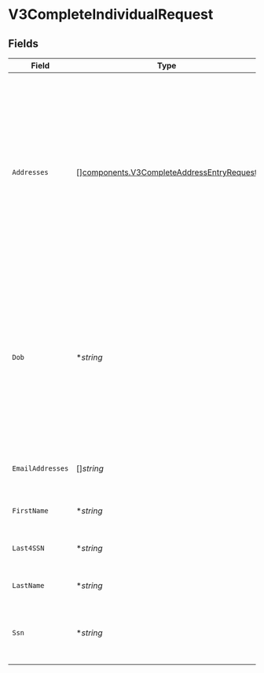 # V3CompleteIndividualRequest


## Fields

| Field                                                                                                                                                                                                                                                    | Type                                                                                                                                                                                                                                                     | Required                                                                                                                                                                                                                                                 | Description                                                                                                                                                                                                                                              | Example                                                                                                                                                                                                                                                  |
| -------------------------------------------------------------------------------------------------------------------------------------------------------------------------------------------------------------------------------------------------------- | -------------------------------------------------------------------------------------------------------------------------------------------------------------------------------------------------------------------------------------------------------- | -------------------------------------------------------------------------------------------------------------------------------------------------------------------------------------------------------------------------------------------------------- | -------------------------------------------------------------------------------------------------------------------------------------------------------------------------------------------------------------------------------------------------------- | -------------------------------------------------------------------------------------------------------------------------------------------------------------------------------------------------------------------------------------------------------- |
| `Addresses`                                                                                                                                                                                                                                              | [][components.V3CompleteAddressEntryRequest](../../models/components/v3completeaddressentryrequest.md)                                                                                                                                                   | :heavy_minus_sign:                                                                                                                                                                                                                                       | Addresses that belong to the individual.                                                                                                                                                                                                                 | [<br/>{<br/>"address": "39 South Trail",<br/>"city": "San Antonio",<br/>"extendedAddress": "Apt 23",<br/>"postalCode": "78285",<br/>"region": "TX"<br/>},<br/>{<br/>"address": "4861 Jay Junction",<br/>"city": "Boston",<br/>"extendedAddress": "Apt 78",<br/>"postalCode": "02208",<br/>"region": "MS"<br/>}<br/>] |
| `Dob`                                                                                                                                                                                                                                                    | **string*                                                                                                                                                                                                                                                | :heavy_minus_sign:                                                                                                                                                                                                                                       | DOB is the date of birth of the individual in one of these formats: YYYY-MM-DD, YYYY-MM, or MM-DD. Acceptable characters are: numeric with symbol '-'.                                                                                                   | 2024-05-02 00:00:00 +0000 UTC                                                                                                                                                                                                                            |
| `EmailAddresses`                                                                                                                                                                                                                                         | []*string*                                                                                                                                                                                                                                               | :heavy_minus_sign:                                                                                                                                                                                                                                       | Email addresses that belong to the individual.                                                                                                                                                                                                           | [<br/>"jdoe@example.com",<br/>"dsmith@example.com"<br/>]                                                                                                                                                                                                 |
| `FirstName`                                                                                                                                                                                                                                              | **string*                                                                                                                                                                                                                                                | :heavy_minus_sign:                                                                                                                                                                                                                                       | First name of the individual.                                                                                                                                                                                                                            | Tod                                                                                                                                                                                                                                                      |
| `Last4SSN`                                                                                                                                                                                                                                               | **string*                                                                                                                                                                                                                                                | :heavy_minus_sign:                                                                                                                                                                                                                                       | Last4SSN is last 4 digits of SSN.                                                                                                                                                                                                                        | 1234                                                                                                                                                                                                                                                     |
| `LastName`                                                                                                                                                                                                                                               | **string*                                                                                                                                                                                                                                                | :heavy_minus_sign:                                                                                                                                                                                                                                       | Last name of the individual.                                                                                                                                                                                                                             | Weedall                                                                                                                                                                                                                                                  |
| `Ssn`                                                                                                                                                                                                                                                    | **string*                                                                                                                                                                                                                                                | :heavy_minus_sign:                                                                                                                                                                                                                                       | SSN is the social security number of the individual.                                                                                                                                                                                                     | 265228370                                                                                                                                                                                                                                                |